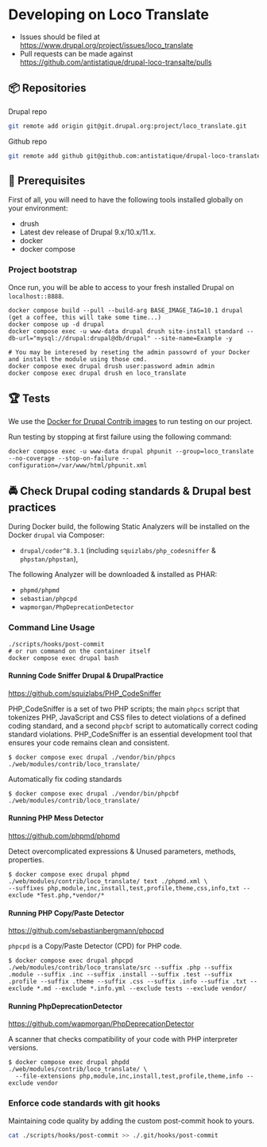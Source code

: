 # Developing on Loco Translate

* Issues should be filed at
https://www.drupal.org/project/issues/loco_translate
* Pull requests can be made against
https://github.com/antistatique/drupal-loco-transalte/pulls

## 📦 Repositories

Drupal repo

  ```bash
  git remote add origin git@git.drupal.org:project/loco_translate.git
  ```

Github repo

  ```bash
  git remote add github git@github.com:antistatique/drupal-loco-translate.git
  ```

## 🔧 Prerequisites

First of all, you will need to have the following tools installed
globally on your environment:

  * drush
  * Latest dev release of Drupal 9.x/10.x/11.x.
  * docker
  * docker compose

### Project bootstrap

Once run, you will be able to access to your fresh installed Drupal on `localhost::8888`.

    docker compose build --pull --build-arg BASE_IMAGE_TAG=10.1 drupal
    (get a coffee, this will take some time...)
    docker compose up -d drupal
    docker compose exec -u www-data drupal drush site-install standard --db-url="mysql://drupal:drupal@db/drupal" --site-name=Example -y

    # You may be interesed by reseting the admin passowrd of your Docker and install the module using those cmd.
    docker compose exec drupal drush user:password admin admin
    docker compose exec drupal drush en loco_translate

## 🏆 Tests

We use the [Docker for Drupal Contrib images](https://hub.docker.com/r/wengerk/drupal-for-contrib) to run testing on our project.

Run testing by stopping at first failure using the following command:

    docker compose exec -u www-data drupal phpunit --group=loco_translate --no-coverage --stop-on-failure --configuration=/var/www/html/phpunit.xml

## 🚔 Check Drupal coding standards & Drupal best practices

During Docker build, the following Static Analyzers will be installed on the Docker `drupal` via Composer:

- `drupal/coder^8.3.1`  (including `squizlabs/php_codesniffer` & `phpstan/phpstan`),

The following Analyzer will be downloaded & installed as PHAR:

- `phpmd/phpmd`
- `sebastian/phpcpd`
- `wapmorgan/PhpDeprecationDetector`

### Command Line Usage

    ./scripts/hooks/post-commit
    # or run command on the container itself
    docker compose exec drupal bash

#### Running Code Sniffer Drupal & DrupalPractice

https://github.com/squizlabs/PHP_CodeSniffer

PHP_CodeSniffer is a set of two PHP scripts; the main `phpcs` script that tokenizes PHP, JavaScript and CSS files to
detect violations of a defined coding standard, and a second `phpcbf` script to automatically correct coding standard
violations.
PHP_CodeSniffer is an essential development tool that ensures your code remains clean and consistent.

  ```
  $ docker compose exec drupal ./vendor/bin/phpcs ./web/modules/contrib/loco_translate/
  ```

Automatically fix coding standards

  ```
  $ docker compose exec drupal ./vendor/bin/phpcbf ./web/modules/contrib/loco_translate/
  ```

#### Running PHP Mess Detector

https://github.com/phpmd/phpmd

Detect overcomplicated expressions & Unused parameters, methods, properties.

  ```
  $ docker compose exec drupal phpmd ./web/modules/contrib/loco_translate/ text ./phpmd.xml \
  --suffixes php,module,inc,install,test,profile,theme,css,info,txt --exclude *Test.php,*vendor/*
  ```

#### Running PHP Copy/Paste Detector

https://github.com/sebastianbergmann/phpcpd

`phpcpd` is a Copy/Paste Detector (CPD) for PHP code.

  ```
  $ docker compose exec drupal phpcpd ./web/modules/contrib/loco_translate/src --suffix .php --suffix .module --suffix .inc --suffix .install --suffix .test --suffix .profile --suffix .theme --suffix .css --suffix .info --suffix .txt --exclude *.md --exclude *.info.yml --exclude tests --exclude vendor/
  ```

#### Running PhpDeprecationDetector

https://github.com/wapmorgan/PhpDeprecationDetector

A scanner that checks compatibility of your code with PHP interpreter versions.

  ```
  $ docker compose exec drupal phpdd ./web/modules/contrib/loco_translate/ \
    --file-extensions php,module,inc,install,test,profile,theme,info --exclude vendor
  ```

### Enforce code standards with git hooks

Maintaining code quality by adding the custom post-commit hook to yours.

  ```bash
  cat ./scripts/hooks/post-commit >> ./.git/hooks/post-commit
  ```
